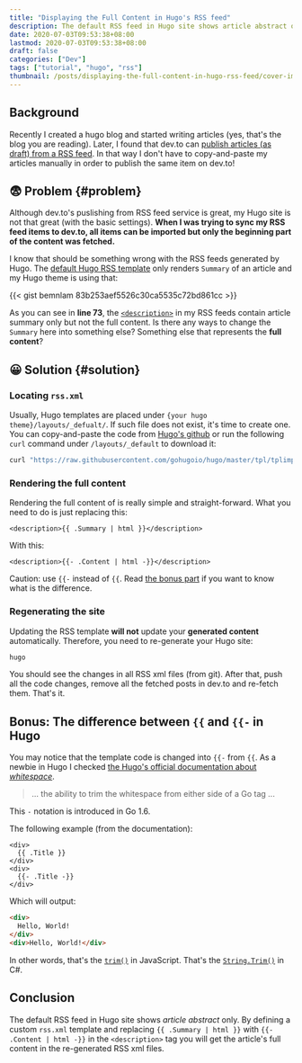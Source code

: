 ```yaml
---
title: "Displaying the Full Content in Hugo's RSS feed"
description: The default RSS feed in Hugo site shows article abstract only. But what should I do if I want to display full content of the articles in the feed?
date: 2020-07-03T09:53:38+08:00
lastmod: 2020-07-03T09:53:38+08:00
draft: false
categories: ["Dev"]
tags: ["tutorial", "hugo", "rss"]
thumbnail: /posts/displaying-the-full-content-in-hugo-rss-feed/cover-images/cover-images.001.png
---
```


## Background

Recently I created a hugo blog and started writing articles (yes, that's the blog you are reading). Later, I found that dev.to can [publish articles (as draft) from a RSS feed](https://dev.to/settings/publishing-from-rss). In that way I don't have to copy-and-paste my articles manually in order to publish the same item on dev.to!

## 😨 Problem {#problem}

Although dev.to's puslishing from RSS feed service is great, my Hugo site is not that great (with the basic settings). **When I was trying to sync my RSS feed items to dev.to, all items can be imported but only the beginning part of the content was fetched.**

I know that should be something wrong with the RSS feeds generated by Hugo. The [default Hugo RSS template](https://github.com/gohugoio/hugo/blob/master/tpl/tplimpl/embedded/templates/_default/rss.xml) only renders `Summary` of an article and my Hugo theme is using that:

{{< gist bemnlam 83b253aef5526c30ca5535c72bd861cc >}}

As you can see in **line 73**, the [`<description>`](https://validator.w3.org/feed/docs/rss2.html)  in my RSS feeds contain article summary only but not the full content. Is there any ways to change the `Summary` here into something else? Something else that represents the **full content**?

## 😀 Solution {#solution}

### Locating `rss.xml`
Usually, Hugo templates are placed under `{your hugo theme}/layouts/_defualt/`. If such file does not exist, it's time to create one. You can copy-and-paste the code from [Hugo's github](https://github.com/gohugoio/hugo/blob/master/tpl/tplimpl/embedded/templates/_default/rss.xml) or run the following `curl` command under `/layouts/_default` to download it:

```bash
curl "https://raw.githubusercontent.com/gohugoio/hugo/master/tpl/tplimpl/embedded/templates/_default/rss.xml" > rss.xml
```

### Rendering the full content

Rendering the full content of is really simple and straight-forward. What you need to do is just replacing this:

```go-html-template
<description>{{ .Summary | html }}</description>
```
With this:
```go-html-template
<description>{{- .Content | html -}}</description>
```

Caution: use `{{-` instead of `{{`. Read [the bonus part](#bonus-the-difference-between--and---in-hugo) if you want to know what is the difference.

### Regenerating the site
Updating the RSS template **will not** update your **generated content** automatically. Therefore, you need to re-generate your Hugo site:

```bash
hugo
```

You should see the changes in all RSS xml files (from git). After that, push all the code changes, remove all the fetched posts in dev.to and re-fetch them. That's it.

## Bonus: The difference between `{{` and `{{-` in Hugo

You may notice that the template code is changed into `{{-` from `{{`. As a newbie in Hugo I checked [the Hugo's official documentation about *whitespace*](https://gohugo.io/templates/introduction/#whitespace). 


> ... the ability to trim the whitespace from either side of a Go tag ...

This `-` notation is introduced in Go 1.6.

The following example (from the documentation):

```go-html-template
<div>
  {{ .Title }}
</div>
<div>
  {{- .Title -}}
</div>
```
Which will output:

```html
<div>
  Hello, World!
</div>
<div>Hello, World!</div>
```

In other words, that's the [`trim()`](https://developer.mozilla.org/en-US/docs/Web/JavaScript/Reference/Global_Objects/String/trim) in JavaScript. That's the [`String.Trim()`](https://docs.microsoft.com/en-us/dotnet/api/system.string.trim) in C#.

## Conclusion

The default RSS feed in Hugo site shows *article abstract* only. By defining a custom `rss.xml` template and replacing `{{ .Summary | html }}` with `{{- .Content | html -}}` in the `<description>` tag you will get the article's full content in the re-generated RSS xml files.
